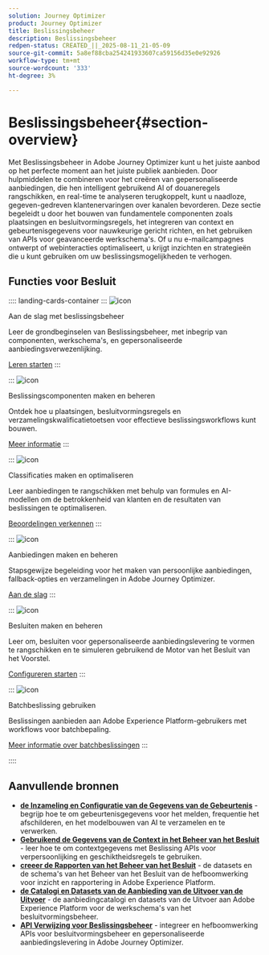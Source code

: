 ```yaml
---
solution: Journey Optimizer
product: Journey Optimizer
title: Beslissingsbeheer
description: Beslissingsbeheer
redpen-status: CREATED_||_2025-08-11_21-05-09
source-git-commit: 5a8ef88cba254241933607ca59156d35e0e92926
workflow-type: tm+mt
source-wordcount: '333'
ht-degree: 3%

---
```



# Beslissingsbeheer{#section-overview}

Met Beslissingsbeheer in Adobe Journey Optimizer kunt u het juiste aanbod op het perfecte moment aan het juiste publiek aanbieden. Door hulpmiddelen te combineren voor het creëren van gepersonaliseerde aanbiedingen, die hen intelligent gebruikend AI of douaneregels rangschikken, en real-time te analyseren terugkoppelt, kunt u naadloze, gegeven-gedreven klantenervaringen over kanalen bevorderen. Deze sectie begeleidt u door het bouwen van fundamentele componenten zoals plaatsingen en besluitvormingsregels, het integreren van context en gebeurtenisgegevens voor nauwkeurige gericht richten, en het gebruiken van APIs voor geavanceerde werkschema&#39;s. Of u nu e-mailcampagnes ontwerpt of webinteracties optimaliseert, u krijgt inzichten en strategieën die u kunt gebruiken om uw beslissingsmogelijkheden te verhogen.

## Functies voor Besluit

:::: landing-cards-container
:::
![icon](https://cdn.experienceleague.adobe.com/icons/circle-play.svg?lang=nl-NL)

Aan de slag met beslissingsbeheer

Leer de grondbeginselen van Beslissingsbeheer, met inbegrip van componenten, werkschema&#39;s, en gepersonaliseerde aanbiedingsverwezenlijking.

[Leren starten](get-started-decision-landing-page.md)
:::

:::
![icon](https://cdn.experienceleague.adobe.com/icons/puzzle-piece.svg?lang=nl-NL)

Beslissingscomponenten maken en beheren

Ontdek hoe u plaatsingen, besluitvormingsregels en verzamelingskwalificatietoetsen voor effectieve beslissingsworkflows kunt bouwen.

[Meer informatie](create-components-landing-page.md)
:::

:::
![icon](https://cdn.experienceleague.adobe.com/icons/bullseye.svg?lang=nl-NL)

Classificaties maken en optimaliseren

Leer aanbiedingen te rangschikken met behulp van formules en AI-modellen om de betrokkenheid van klanten en de resultaten van beslissingen te optimaliseren.

[Beoordelingen verkennen](rankings-landing-page.md)
:::

:::
![icon](https://cdn.experienceleague.adobe.com/icons/list-check.svg?lang=nl-NL)

Aanbiedingen maken en beheren

Stapsgewijze begeleiding voor het maken van persoonlijke aanbiedingen, fallback-opties en verzamelingen in Adobe Journey Optimizer.

[Aan de slag](managing-offers-in-the-offer-library-landing-page.md)
:::

:::
![icon](https://cdn.experienceleague.adobe.com/icons/gear.svg?lang=nl-NL)

Besluiten maken en beheren

Leer om, besluiten voor gepersonaliseerde aanbiedingslevering te vormen te rangschikken en te simuleren gebruikend de Motor van het Besluit van het Voorstel.

[Configureren starten](create-manage-activities-landing-page.md)
:::

:::
![icon](https://cdn.experienceleague.adobe.com/icons/screwdriver-wrench.svg?lang=nl-NL)

Batchbeslissing gebruiken

Beslissingen aanbieden aan Adobe Experience Platform-gebruikers met workflows voor batchbepaling.

[Meer informatie over batchbeslissingen](../using/offers/batch-delivery.md)
:::

::::


## Aanvullende bronnen

- **[de Inzameling en Configuratie van de Gegevens van de Gebeurtenis](collect-event-data-landing-page.md)** - begrijp hoe te om gebeurtenisgegevens voor het melden, frequentie het afschilderen, en het modelbouwen van AI te verzamelen en te verwerken.
- **[Gebruikend de Gegevens van de Context in het Beheer van het Besluit](context-data-landing-page.md)** - leer hoe te om contextgegevens met Beslissing APIs voor verpersoonlijking en geschiktheidsregels te gebruiken.
- **[creeer de Rapporten van het Beheer van het Besluit](create-reports-landing-page.md)** - de datasets en de schema&#39;s van het Beheer van het Besluit van de hefboomwerking voor inzicht en rapportering in Adobe Experience Platform.
- **[de Catalogi en Datasets van de Aanbieding van de Uitvoer van de Uitvoer](export-catalog-landing-page.md)** - de aanbiedingcatalogi en datasets van de Uitvoer aan Adobe Experience Platform voor de werkschema&#39;s van het besluitvormingsbeheer.
- **[API Verwijzing voor Beslissingsbeheer](api-reference-landing-page.md)** - integreer en hefboomwerking APIs voor besluitvormingsbeheer en gepersonaliseerde aanbiedingslevering in Adobe Journey Optimizer.
